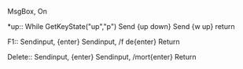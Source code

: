 MsgBox, On

*up::
While GetKeyState("up","p")
Send {up down}
Send {w up}
return

F1::
Sendinput, {enter}
Sendinput, /f de{enter}
Return

Delete::
Sendinput, {enter}
Sendinput, /mort{enter}
Return

